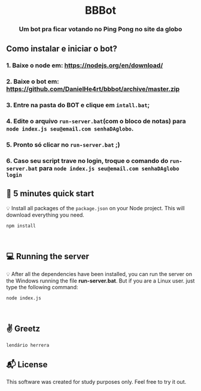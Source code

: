 

<h1 align="center">
  BBBot
</h1>

<h3 align="center">
    Um bot pra ficar votando no Ping Pong no site da globo
</h3> 

## Como instalar e iniciar o bot?
### 1. Baixe o node em: https://nodejs.org/en/download/
### 2. Baixe o bot em: https://github.com/DanielHe4rt/bbbot/archive/master.zip
### 3. Entre na pasta do BOT e clique em `intall.bat`;
### 4. Edite o arquivo `run-server.bat`(com o bloco de notas) para `node index.js seu@email.com senhaDAglobo`.
### 5. Pronto só clicar no `run-server.bat` ;)
### 6. Caso seu script trave no login, troque o comando do `run-server.bat` para `node index.js seu@email.com senhaDAglobo login`

## :rocket: 5 minutes quick start

:bulb: Install all packages of the `package.json` on your Node project. This will download everything you need.

```
npm install
```
<br>

## :computer: Running the server

:bulb: After all the dependencies have been installed, you can run the server on the Windows running the file <strong>run-server.bat</strong>. But if you are a Linux user. just type the following command:
```
node index.js
```

<br>

## :v: Greetz 

```
lendário herrera
```



## :mailbox_with_mail: License 

This software was created for study purposes only. Feel free to try it out.



